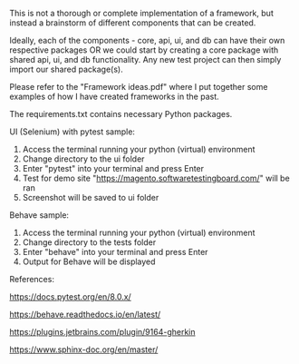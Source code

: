 This is not a thorough or complete implementation of a framework, but instead a brainstorm of different components that 
can be created. 

Ideally, each of the components - core, api, ui, and db can have their own respective packages OR we could start by 
creating a core package with shared api, ui, and db functionality. Any new test project can then simply import our shared
package(s).

Please refer to the "Framework ideas.pdf" where I put together some examples of how I have created frameworks in the past.

The requirements.txt contains necessary Python packages.

UI (Selenium) with pytest sample:

1. Access the terminal running your python (virtual) environment
2. Change directory to the ui folder
3. Enter "pytest" into your terminal and press Enter
4. Test for demo site "https://magento.softwaretestingboard.com/" will be ran
5. Screenshot will be saved to ui folder

Behave sample:
1. Access the terminal running your python (virtual) environment
2. Change directory to the tests folder
3. Enter "behave" into your terminal and press Enter
4. Output for Behave will be displayed


References:

https://docs.pytest.org/en/8.0.x/

https://behave.readthedocs.io/en/latest/

https://plugins.jetbrains.com/plugin/9164-gherkin

https://www.sphinx-doc.org/en/master/